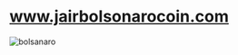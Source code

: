 # www.jairbolsonarocoin.com
![bolsanaro](https://github.com/user-attachments/assets/31f0831f-a8a4-4f9f-b9e1-473fe5217ffc)
